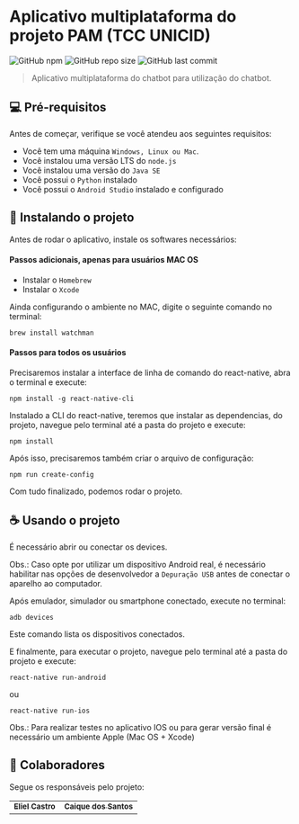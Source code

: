 # Aplicativo multiplataforma do projeto PAM (TCC UNICID)

![GitHub npm](https://img.shields.io/npm/v/npm?color=red)
![GitHub repo size](https://img.shields.io/github/repo-size/elccastro/pam-bot-app?label=repo%20size)
![GitHub last commit](https://img.shields.io/github/last-commit/elccastro/pam-bot-app)

> Aplicativo multiplataforma do chatbot para utilização do chatbot.

## 💻 Pré-requisitos

Antes de começar, verifique se você atendeu aos seguintes requisitos:
* Você tem uma máquina `Windows, Linux ou Mac`.
* Você instalou uma versão LTS do `node.js`
* Você instalou uma versão do `Java SE`
* Você possui o `Python` instalado
* Você possui o `Android Studio` instalado e configurado

## 🚀 Instalando o projeto

Antes de rodar o aplicativo, instale os softwares necessários:

#### Passos adicionais, apenas para usuários MAC OS

* Instalar o `Homebrew`
* Instalar o `Xcode`

Ainda configurando o ambiente no MAC, digite o seguinte comando no terminal:

```
brew install watchman
```

#### Passos para todos os usuários

Precisaremos instalar a interface de linha de comando do react-native, abra o terminal e execute:

```
npm install -g react-native-cli
```

Instalado a CLI do react-native, teremos que instalar as dependencias, do projeto, navegue pelo terminal até a pasta do projeto e execute: 

```
npm install
```

Após isso, precisaremos também criar o arquivo de configuração: 

```
npm run create-config
```

Com tudo finalizado, podemos rodar o projeto.


## ☕ Usando o projeto

É necessário abrir ou conectar os devices.

Obs.: Caso opte por utilizar um dispositivo Android real, é necessário habilitar nas opções de desenvolvedor a `Depuração USB` antes de conectar o aparelho ao computador.

Após emulador, simulador ou smartphone conectado, execute no terminal:

```
adb devices
```

Este comando lista os dispositivos conectados.

E finalmente, para executar o projeto, navegue pelo terminal até a pasta do projeto e execute: 

```
react-native run-android
```

ou

```
react-native run-ios
```

Obs.: Para realizar testes no aplicativo IOS ou para gerar versão final é necessário um ambiente Apple (Mac OS + Xcode)

## 🤝 Colaboradores

Segue os responsáveis pelo projeto:

<table>
  <tr>
    <td align="center">
      <a href="https://github.com/elccastro">
        <sub>
          <b>Eliel Castro</b>
        </sub>
      </a>
    </td>
    <td align="center">
      <a href="https://github.com/csdccarneiro">
        <sub>
          <b>Caique dos Santos</b>
        </sub>
      </a>
    </td>
  </tr>
</table>
